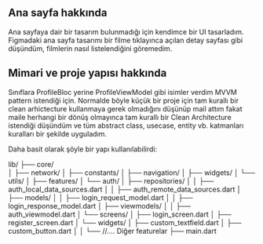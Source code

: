 ## Ana sayfa hakkında ##

Ana sayfaya dair bir tasarım bulunmadığı için kendimce bir UI tasarladım.
Figmadaki ana sayfa tasarımı bir filme tıklayınca açılan detay sayfası gibi düşündüm, filmlerin nasıl listelendiğini göremedim.


## Mimari ve proje yapısı hakkında ##

Sınıflara ProfileBloc yerine ProfileViewModel gibi isimler verdim MVVM pattern istendiği için.
Normalde böyle küçük bir proje için tam kurallı bir clean arhictecture kullanmaya gerek olmadığını düşünüp mail attım
fakat maile herhangi bir dönüş olmayınca tam kurallı bir Clean Architecture istendiği düşündüm ve tüm abstract class, usecase, entity vb.
katmanları kuralları bir şekilde uyguladım. 

Daha basit olarak şöyle bir yapı kullanılabilirdi:

lib/
├── core/                       
│   ├── network/
│   ├── constants/
│   ├── navigation/
│   ├── widgets/
│   └── utils/
│
├── features/
│   └── auth/
│       ├── repositories/
│       │   ├── auth_local_data_sources.dart
│       │   ├── auth_remote_data_sources.dart
│       ├── models/
│       │   ├── login_request_model.dart
│       │   ├── login_response_model.dart
│       ├── viewmodels/
│       │   ├── auth_viewmodel.dart
│       └── screens/
│           ├── login_screen.dart
│           ├── register_screen.dart
│           └── widgets/
│           ├── custom_textfield.dart
│           ├── custom_button.dart
│
│       └── //.... Diğer featurelar
├── main.dart